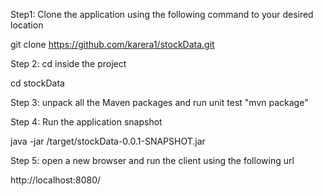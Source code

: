 Step1:
Clone the application using the following command to your desired location

git clone https://github.com/karera1/stockData.git

Step 2:
cd inside the project

cd stockData


Step 3:
unpack all the Maven packages and run unit test
"mvn package"

Step 4:
Run the application snapshot

java -jar /target/stockData-0.0.1-SNAPSHOT.jar

Step 5:
open a new browser and run the client using the following url

http://localhost:8080/
